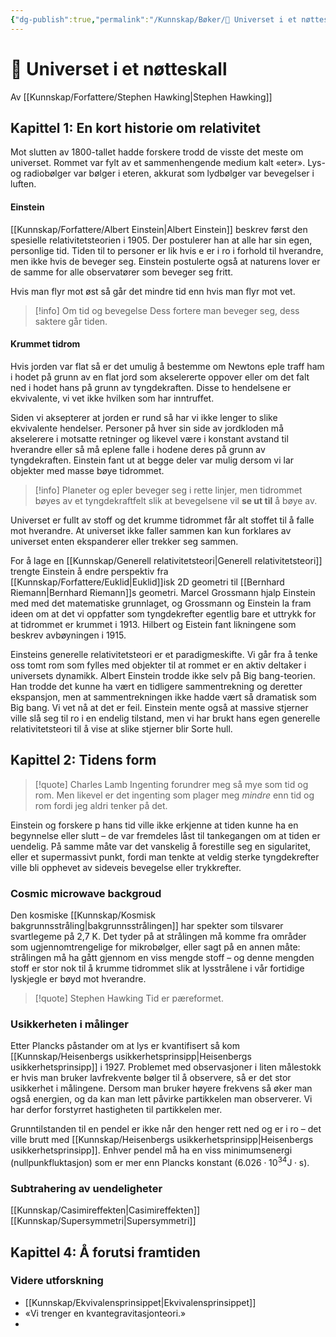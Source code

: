 ```yaml
---
{"dg-publish":true,"permalink":"/Kunnskap/Bøker/📗 Universet i et nøtteskall/","title":"📗 Universet i et nøtteskall","tags":["bok","fysikk"]}
---
```



# 📗 Universet i et nøtteskall

Av [[Kunnskap/Forfattere/Stephen Hawking\|Stephen Hawking]]

## Kapittel 1: En kort historie om relativitet
Mot slutten av 1800-tallet hadde forskere trodd de visste det meste om universet. Rommet var fylt av et sammenhengende medium kalt «eter». Lys- og radiobølger var bølger i eteren, akkurat som lydbølger var bevegelser i luften.

#### Einstein
[[Kunnskap/Forfattere/Albert Einstein\|Albert Einstein]] beskrev først den spesielle relativitetsteorien i 1905. Der postulerer han at alle har sin egen, personlige tid. Tiden til to personer er lik hvis e er i ro i forhold til hverandre, men ikke hvis de beveger seg. Einstein postulerte også at naturens lover er de samme for alle observatører som beveger seg fritt.

Hvis man flyr mot øst så går det mindre tid enn hvis man flyr mot vet. 

>[!info] Om tid og bevegelse
>Dess fortere man beveger seg, dess saktere går tiden.

#### Krummet tidrom
Hvis jorden var flat så er det umulig å bestemme om Newtons eple traff ham i hodet på grunn av en flat jord som akselererte oppover eller om det falt ned i hodet hans på grunn av tyngdekraften. Disse to hendelsene er ekvivalente, vi vet ikke hvilken som har inntruffet.

<style> .container {font-family: sans-serif; text-align: center;} .button-wrapper button {z-index: 1;height: 40px; width: 100px; margin: 10px;padding: 5px;} .excalidraw .App-menu_top .buttonList { display: flex;} .excalidraw-wrapper { height: 800px; margin: 50px; position: relative;} :root[dir="ltr"] .excalidraw .layer-ui__wrapper .zen-mode-transition.App-menu_bottom--transition-left {transform: none;} </style><script src="https://cdn.jsdelivr.net/npm/react@17/umd/react.production.min.js"></script><script src="https://cdn.jsdelivr.net/npm/react-dom@17/umd/react-dom.production.min.js"></script><script type="text/javascript" src="https://cdn.jsdelivr.net/npm/@excalidraw/excalidraw@0/dist/excalidraw.production.min.js"></script><div id="ekvivalensprinsippet-i-generell-releativitetexcalidraw.md1"></div><script>(function(){const InitialData={"type":"excalidraw","version":2,"source":"https://excalidraw.com","elements":[{"id":"K4MtwvYGghZt49QDKwM0c","type":"ellipse","x":-61.475341796875,"y":-104.53482055664062,"width":245.6302490234375,"height":245.6302490234375,"angle":0,"strokeColor":"#000000","backgroundColor":"#4c6ef5","fillStyle":"hachure","strokeWidth":1,"strokeStyle":"solid","roughness":1,"opacity":100,"groupIds":[],"roundness":{"type":2},"seed":575286986,"version":50,"versionNonce":1251236054,"isDeleted":false,"boundElements":null,"updated":1674941370373,"link":null,"locked":false},{"type":"ellipse","version":367,"versionNonce":270554826,"isDeleted":false,"id":"6_W9rJ56vnfAmM7HZF48R","fillStyle":"hachure","strokeWidth":1,"strokeStyle":"solid","roughness":1,"opacity":100,"angle":0,"x":49.53138574593222,"y":-206.34908110887318,"strokeColor":"#343a40","backgroundColor":"#ced4da","width":24.926253940504598,"height":19.133883294120874,"seed":680573642,"groupIds":["EbSKLmVBXJ_XziQJsS0CT"],"roundness":{"type":2},"boundElements":null,"updated":1674941580394,"link":null,"locked":false},{"type":"line","version":382,"versionNonce":1103942358,"isDeleted":false,"id":"4qsdECJV-fBLpsQ-jlg8I","fillStyle":"hachure","strokeWidth":1,"strokeStyle":"solid","roughness":1,"opacity":100,"angle":0,"x":53.92497540644083,"y":-196.30115189371938,"strokeColor":"#343a40","backgroundColor":"#ced4da","width":14.846636106389106,"height":2.717689461741227,"seed":553832842,"groupIds":["EbSKLmVBXJ_XziQJsS0CT"],"roundness":{"type":2},"boundElements":null,"updated":1674941580394,"link":null,"locked":false,"startBinding":null,"endBinding":null,"lastCommittedPoint":null,"startArrowhead":null,"endArrowhead":null,"points":[[0,0],[7.498810579038766,2.717689461741227],[14.846636106389106,0.1006559331876403]]},{"type":"line","version":565,"versionNonce":742321546,"isDeleted":false,"id":"wSRam7yFf3pxbpRKxagSw","fillStyle":"hachure","strokeWidth":1,"strokeStyle":"solid","roughness":1,"opacity":100,"angle":0,"x":56.55843845389069,"y":-199.17872022725237,"strokeColor":"#343a40","backgroundColor":"#ced4da","width":2.1816675844824256,"height":1.0665879131749298,"seed":1485049930,"groupIds":["EbSKLmVBXJ_XziQJsS0CT"],"roundness":{"type":2},"boundElements":null,"updated":1674941580394,"link":null,"locked":false,"startBinding":null,"endBinding":null,"lastCommittedPoint":null,"startArrowhead":null,"endArrowhead":null,"points":[[0,0],[1.396653763950892,-1.003139692420541],[2.1816675844824256,0.06344822075438898]]},{"type":"line","version":600,"versionNonce":1838680086,"isDeleted":false,"id":"j2MUvmKC1rIYl0Tzy0YcO","fillStyle":"hachure","strokeWidth":1,"strokeStyle":"solid","roughness":1,"opacity":100,"angle":0,"x":63.549294704446,"y":-199.1394373775093,"strokeColor":"#343a40","backgroundColor":"#ced4da","width":2.1816675844824256,"height":1.0665879131749298,"seed":1928296202,"groupIds":["EbSKLmVBXJ_XziQJsS0CT"],"roundness":{"type":2},"boundElements":null,"updated":1674941580394,"link":null,"locked":false,"startBinding":null,"endBinding":null,"lastCommittedPoint":null,"startArrowhead":null,"endArrowhead":null,"points":[[0,0],[1.396653763950892,-1.003139692420541],[2.1816675844824256,0.06344822075438898]]},{"type":"line","version":419,"versionNonce":1574743114,"isDeleted":false,"id":"ZFrWKiMhbNjH_YrSJ21pI","fillStyle":"hachure","strokeWidth":1,"strokeStyle":"solid","roughness":1,"opacity":100,"angle":0,"x":57.9511827843658,"y":-182.36041227457733,"strokeColor":"#343a40","backgroundColor":"#ced4da","width":30.347532322777024,"height":8.50536069565957,"seed":1623197130,"groupIds":["EbSKLmVBXJ_XziQJsS0CT"],"roundness":{"type":2},"boundElements":null,"updated":1674941580394,"link":null,"locked":false,"startBinding":null,"endBinding":null,"lastCommittedPoint":null,"startArrowhead":null,"endArrowhead":null,"points":[[0,0],[-15.853188526823812,3.724241882175943],[-30.347532322777024,8.50536069565957]]},{"type":"line","version":391,"versionNonce":2093651286,"isDeleted":false,"id":"CuHlCl3VOlPtNmRBqEjse","fillStyle":"hachure","strokeWidth":1,"strokeStyle":"solid","roughness":1,"opacity":100,"angle":0,"x":63.43688852253507,"y":-183.1153283177638,"strokeColor":"#343a40","backgroundColor":"#ced4da","width":31.354082439397843,"height":8.15306838522368,"seed":1259388042,"groupIds":["EbSKLmVBXJ_XziQJsS0CT"],"roundness":{"type":2},"boundElements":null,"updated":1674941580394,"link":null,"locked":false,"startBinding":null,"endBinding":null,"lastCommittedPoint":null,"startArrowhead":null,"endArrowhead":null,"points":[[0,0],[16.004171274698322,3.019654957490253],[31.354082439397843,8.15306838522368]]},{"type":"line","version":390,"versionNonce":2060751626,"isDeleted":false,"id":"UQ3k8MDcEi-NZ7-Qh_gHj","fillStyle":"hachure","strokeWidth":1,"strokeStyle":"solid","roughness":1,"opacity":100,"angle":0,"x":61.423783681665796,"y":-179.79370786452452,"strokeColor":"#343a40","backgroundColor":"#ced4da","width":0.6039309914980426,"height":42.57713720442644,"seed":2140969802,"groupIds":["EbSKLmVBXJ_XziQJsS0CT"],"roundness":{"type":2},"boundElements":null,"updated":1674941580394,"link":null,"locked":false,"startBinding":null,"endBinding":null,"lastCommittedPoint":null,"startArrowhead":null,"endArrowhead":null,"points":[[0,0],[-0.6039309914980426,18.47022205537741],[-0.3019654957490213,42.57713720442644]]},{"type":"line","version":381,"versionNonce":951679638,"isDeleted":false,"id":"tNYB-UMGnvYO_XCY2XyVk","fillStyle":"hachure","strokeWidth":1,"strokeStyle":"solid","roughness":1,"opacity":100,"angle":0,"x":57.649214984802896,"y":-133.69363949239045,"strokeColor":"#343a40","backgroundColor":"#ced4da","width":12.481238955083775,"height":0.10065593318764031,"seed":1555997194,"groupIds":["EbSKLmVBXJ_XziQJsS0CT"],"roundness":{"type":2},"boundElements":null,"updated":1674941580394,"link":null,"locked":false,"startBinding":null,"endBinding":null,"lastCommittedPoint":null,"startArrowhead":null,"endArrowhead":null,"points":[[0,0],[-12.481238955083775,-0.10065593318764031]]},{"type":"line","version":367,"versionNonce":1705091530,"isDeleted":false,"id":"xM26fNo9pQTPlCoNHtRNR","fillStyle":"hachure","strokeWidth":1,"strokeStyle":"solid","roughness":1,"opacity":100,"angle":0,"x":63.03426939741223,"y":-133.84462224026498,"strokeColor":"#343a40","backgroundColor":"#ced4da","width":12.984516317208076,"height":0.15098274787451949,"seed":1030869194,"groupIds":["EbSKLmVBXJ_XziQJsS0CT"],"roundness":{"type":2},"boundElements":null,"updated":1674941580394,"link":null,"locked":false,"startBinding":null,"endBinding":null,"lastCommittedPoint":null,"startArrowhead":null,"endArrowhead":null,"points":[[0,0],[12.984516317208076,-0.15098274787451949]]},{"type":"ellipse","version":557,"versionNonce":2014951382,"isDeleted":false,"id":"2VqDko0Bbt5xcMxf_eiPc","fillStyle":"hachure","strokeWidth":1,"strokeStyle":"solid","roughness":1,"opacity":100,"angle":4.71238898038469,"x":-165.71424037735736,"y":2.3868884225703653,"strokeColor":"#343a40","backgroundColor":"#ced4da","width":24.926253940504598,"height":19.133883294120874,"seed":22203530,"groupIds":["_7vkO6t3_Mli0RS4TMVtw"],"roundness":{"type":2},"boundElements":null,"updated":1674941580394,"link":null,"locked":false},{"type":"line","version":572,"versionNonce":2036258954,"isDeleted":false,"id":"td0jM_z-FTOv_rpFUcLZY","fillStyle":"hachure","strokeWidth":1,"strokeStyle":"solid","roughness":1,"opacity":100,"angle":4.71238898038469,"x":-158.53974747292708,"y":11.38700549342036,"strokeColor":"#343a40","backgroundColor":"#ced4da","width":14.846636106389106,"height":2.717689461741227,"seed":1125952330,"groupIds":["_7vkO6t3_Mli0RS4TMVtw"],"roundness":{"type":2},"boundElements":null,"updated":1674941580394,"link":null,"locked":false,"startBinding":null,"endBinding":null,"lastCommittedPoint":null,"startArrowhead":null,"endArrowhead":null,"points":[[0,0],[7.498810579038766,2.717689461741227],[14.846636106389106,0.1006559331876403]]},{"type":"line","version":755,"versionNonce":1929399574,"isDeleted":false,"id":"soGfc2pkohxe3Lqi6fN5a","fillStyle":"hachure","strokeWidth":1,"strokeStyle":"solid","roughness":1,"opacity":100,"angle":4.71238898038469,"x":-156.66328286898562,"y":15.795543715914455,"strokeColor":"#343a40","backgroundColor":"#ced4da","width":2.1816675844824256,"height":1.0665879131749298,"seed":1438429706,"groupIds":["_7vkO6t3_Mli0RS4TMVtw"],"roundness":{"type":2},"boundElements":null,"updated":1674941580394,"link":null,"locked":false,"startBinding":null,"endBinding":null,"lastCommittedPoint":null,"startArrowhead":null,"endArrowhead":null,"points":[[0,0],[1.396653763950892,-1.003139692420541],[2.1816675844824256,0.06344822075438898]]},{"type":"line","version":790,"versionNonce":1975990090,"isDeleted":false,"id":"pzTyOw7F9DELpXEKFJ6Pz","fillStyle":"hachure","strokeWidth":1,"strokeStyle":"solid","roughness":1,"opacity":100,"angle":4.71238898038469,"x":-156.35075241708566,"y":9.558655837770528,"strokeColor":"#343a40","backgroundColor":"#ced4da","width":2.1816675844824256,"height":1.0665879131749298,"seed":204333258,"groupIds":["_7vkO6t3_Mli0RS4TMVtw"],"roundness":{"type":2},"boundElements":null,"updated":1674941580394,"link":null,"locked":false,"startBinding":null,"endBinding":null,"lastCommittedPoint":null,"startArrowhead":null,"endArrowhead":null,"points":[[0,0],[1.396653763950892,-1.003139692420541],[2.1816675844824256,0.06344822075438898]]},{"type":"line","version":609,"versionNonce":383924822,"isDeleted":false,"id":"vKHYWh_MTfCveKneIAzKL","fillStyle":"hachure","strokeWidth":1,"strokeStyle":"solid","roughness":1,"opacity":100,"angle":4.71238898038469,"x":-119.64694172993461,"y":26.87848672065152,"strokeColor":"#343a40","backgroundColor":"#ced4da","width":30.347532322777024,"height":8.50536069565957,"seed":571160458,"groupIds":["_7vkO6t3_Mli0RS4TMVtw"],"roundness":{"type":2},"boundElements":null,"updated":1674941580394,"link":null,"locked":false,"startBinding":null,"endBinding":null,"lastCommittedPoint":null,"startArrowhead":null,"endArrowhead":null,"points":[[0,0],[-15.853188526823812,3.724241882175943],[-30.347532322777024,8.50536069565957]]},{"type":"line","version":581,"versionNonce":1798684170,"isDeleted":false,"id":"gEpKVsv2tKdPu2gjB0UbI","fillStyle":"hachure","strokeWidth":1,"strokeStyle":"solid","roughness":1,"opacity":100,"angle":4.71238898038469,"x":-150.99001534256672,"y":-8.81913738768002,"strokeColor":"#343a40","backgroundColor":"#ced4da","width":31.354082439397843,"height":8.15306838522368,"seed":663729738,"groupIds":["_7vkO6t3_Mli0RS4TMVtw"],"roundness":{"type":2},"boundElements":null,"updated":1674941580394,"link":null,"locked":false,"startBinding":null,"endBinding":null,"lastCommittedPoint":null,"startArrowhead":null,"endArrowhead":null,"points":[[0,0],[16.004171274698322,3.019654957490253],[31.354082439397843,8.15306838522368]]},{"type":"line","version":580,"versionNonce":1519681430,"isDeleted":false,"id":"Levz0b-eKhcFtyDVHNpHh","fillStyle":"hachure","strokeWidth":1,"strokeStyle":"solid","roughness":1,"opacity":100,"angle":4.71238898038469,"x":-115.52151418801236,"y":-8.27393909460665,"strokeColor":"#343a40","backgroundColor":"#ced4da","width":0.6039309914980426,"height":42.57713720442644,"seed":1838570762,"groupIds":["_7vkO6t3_Mli0RS4TMVtw"],"roundness":{"type":2},"boundElements":null,"updated":1674941580394,"link":null,"locked":false,"startBinding":null,"endBinding":null,"lastCommittedPoint":null,"startArrowhead":null,"endArrowhead":null,"points":[[0,0],[-0.6039309914980426,18.47022205537741],[-0.3019654957490213,42.57713720442644]]},{"type":"line","version":571,"versionNonce":648375498,"isDeleted":false,"id":"ccOzdZRoIwLtyriOH4p3T","fillStyle":"hachure","strokeWidth":1,"strokeStyle":"solid","roughness":1,"opacity":100,"angle":4.71238898038469,"x":-84.0921175408778,"y":21.973220712308997,"strokeColor":"#343a40","backgroundColor":"#ced4da","width":12.481238955083775,"height":0.10065593318764031,"seed":1905929162,"groupIds":["_7vkO6t3_Mli0RS4TMVtw"],"roundness":{"type":2},"boundElements":null,"updated":1674941580394,"link":null,"locked":false,"startBinding":null,"endBinding":null,"lastCommittedPoint":null,"startArrowhead":null,"endArrowhead":null,"points":[[0,0],[-12.481238955083775,-0.10065593318764031]]},{"type":"line","version":557,"versionNonce":306978006,"isDeleted":false,"id":"PSxsWcRaiFLaFdQ_1Cvhy","fillStyle":"hachure","strokeWidth":1,"strokeStyle":"solid","roughness":1,"opacity":100,"angle":4.71238898038469,"x":-95.99055417260244,"y":5.048208958141105,"strokeColor":"#343a40","backgroundColor":"#ced4da","width":12.984516317208076,"height":0.15098274787451949,"seed":1236673162,"groupIds":["_7vkO6t3_Mli0RS4TMVtw"],"roundness":{"type":2},"boundElements":null,"updated":1674941580395,"link":null,"locked":false,"startBinding":null,"endBinding":null,"lastCommittedPoint":null,"startArrowhead":null,"endArrowhead":null,"points":[[0,0],[12.984516317208076,-0.15098274787451949]]},{"type":"ellipse","version":707,"versionNonce":498156426,"isDeleted":false,"id":"ypuw1bTnvqh0e3F1ix0YU","fillStyle":"hachure","strokeWidth":1,"strokeStyle":"solid","roughness":1,"opacity":100,"angle":3.141592653589793,"x":47.89474551150847,"y":225.48969228023492,"strokeColor":"#343a40","backgroundColor":"#ced4da","width":24.926253940504598,"height":19.133883294120874,"seed":167588682,"groupIds":["U-S6pvhhDI0z0fEV27tib"],"roundness":{"type":2},"boundElements":null,"updated":1674941580395,"link":null,"locked":false},{"type":"line","version":722,"versionNonce":1134432790,"isDeleted":false,"id":"fGDMRIS511ES9zsufy22R","fillStyle":"hachure","strokeWidth":1,"strokeStyle":"solid","roughness":1,"opacity":100,"angle":3.141592653589793,"x":54.02142627163503,"y":231.70890610716327,"strokeColor":"#343a40","backgroundColor":"#ced4da","width":14.846636106389106,"height":2.717689461741227,"seed":2135702026,"groupIds":["U-S6pvhhDI0z0fEV27tib"],"roundness":{"type":2},"boundElements":null,"updated":1674941580395,"link":null,"locked":false,"startBinding":null,"endBinding":null,"lastCommittedPoint":null,"startArrowhead":null,"endArrowhead":null,"points":[[0,0],[7.498810579038766,2.717689461741227],[14.846636106389106,0.1006559331876403]]},{"type":"line","version":905,"versionNonce":1519665738,"isDeleted":false,"id":"bgY0MC9sQ6j6m0LGrmqOu","fillStyle":"hachure","strokeWidth":1,"strokeStyle":"solid","roughness":1,"opacity":100,"angle":3.141592653589793,"x":63.18399743160347,"y":236.87444277316564,"strokeColor":"#343a40","backgroundColor":"#ced4da","width":2.1816675844824256,"height":1.0665879131749298,"seed":1787586762,"groupIds":["U-S6pvhhDI0z0fEV27tib"],"roundness":{"type":2},"boundElements":null,"updated":1674941580395,"link":null,"locked":false,"startBinding":null,"endBinding":null,"lastCommittedPoint":null,"startArrowhead":null,"endArrowhead":null,"points":[[0,0],[1.396653763950892,-1.003139692420541],[2.1816675844824256,0.06344822075438898]]},{"type":"line","version":940,"versionNonce":2038390614,"isDeleted":false,"id":"OAikP_eV6MpkKFQxkOjF5","fillStyle":"hachure","strokeWidth":1,"strokeStyle":"solid","roughness":1,"opacity":100,"angle":3.141592653589793,"x":57.22035715561657,"y":237.31588069367714,"strokeColor":"#343a40","backgroundColor":"#ced4da","width":2.1816675844824256,"height":1.0665879131749298,"seed":1129889674,"groupIds":["U-S6pvhhDI0z0fEV27tib"],"roundness":{"type":2},"boundElements":null,"updated":1674941580395,"link":null,"locked":false,"startBinding":null,"endBinding":null,"lastCommittedPoint":null,"startArrowhead":null,"endArrowhead":null,"points":[[0,0],[1.396653763950892,-1.003139692420541],[2.1816675844824256,0.06344822075438898]]},{"type":"line","version":708,"versionNonce":1747544330,"isDeleted":false,"id":"cHJHBZhfb8EU1HjS6p0Cd","fillStyle":"hachure","strokeWidth":1,"strokeStyle":"solid","roughness":1,"opacity":100,"angle":3.141592653589793,"x":94.46497362271595,"y":212.33378896932697,"strokeColor":"#343a40","backgroundColor":"#ced4da","width":30.347532322777024,"height":8.50536069565957,"seed":1441545802,"groupIds":["U-S6pvhhDI0z0fEV27tib"],"roundness":{"type":2},"boundElements":null,"updated":1674941580395,"link":null,"locked":false,"startBinding":null,"endBinding":null,"lastCommittedPoint":null,"startArrowhead":null,"endArrowhead":null,"points":[[0,0],[-15.853188526823812,3.724241882175943],[-30.347532322777024,8.50536069565957]]},{"type":"line","version":695,"versionNonce":407176342,"isDeleted":false,"id":"3-IREOOuEpOK-Gjs95fGN","fillStyle":"hachure","strokeWidth":1,"strokeStyle":"solid","roughness":1,"opacity":100,"angle":3.141592653589793,"x":28.179191944939014,"y":213.46494421179693,"strokeColor":"#343a40","backgroundColor":"#ced4da","width":31.354082439397843,"height":8.15306838522368,"seed":790750474,"groupIds":["U-S6pvhhDI0z0fEV27tib"],"roundness":{"type":2},"boundElements":null,"updated":1674941580395,"link":null,"locked":false,"startBinding":null,"endBinding":null,"lastCommittedPoint":null,"startArrowhead":null,"endArrowhead":null,"points":[[0,0],[16.004171274698322,3.019654957490253],[31.354082439397843,8.15306838522368]]},{"type":"line","version":679,"versionNonce":1038858186,"isDeleted":false,"id":"6-5nhLU8jiaVBR2ALNgIs","fillStyle":"hachure","strokeWidth":1,"strokeStyle":"solid","roughness":1,"opacity":100,"angle":3.141592653589793,"x":60.87127093932742,"y":176.5285365094467,"strokeColor":"#343a40","backgroundColor":"#ced4da","width":0.6039309914980426,"height":42.57713720442644,"seed":141865930,"groupIds":["U-S6pvhhDI0z0fEV27tib"],"roundness":{"type":2},"boundElements":null,"updated":1674941580395,"link":null,"locked":false,"startBinding":null,"endBinding":null,"lastCommittedPoint":null,"startArrowhead":null,"endArrowhead":null,"points":[[0,0],[-0.6039309914980426,18.47022205537741],[-0.3019654957490213,42.57713720442644]]},{"type":"line","version":715,"versionNonce":832831958,"isDeleted":false,"id":"Bf3lrggrqtv1KaFfNPAA0","fillStyle":"hachure","strokeWidth":1,"strokeStyle":"solid","roughness":1,"opacity":100,"angle":3.141592653589793,"x":76.447759021243,"y":171.57173097236506,"strokeColor":"#343a40","backgroundColor":"#ced4da","width":12.481238955083775,"height":0.10065593318764031,"seed":872393354,"groupIds":["U-S6pvhhDI0z0fEV27tib"],"roundness":{"type":2},"boundElements":null,"updated":1674941580395,"link":null,"locked":false,"startBinding":null,"endBinding":null,"lastCommittedPoint":null,"startArrowhead":null,"endArrowhead":null,"points":[[0,0],[-12.481238955083775,-0.10065593318764031]]},{"type":"line","version":707,"versionNonce":737554058,"isDeleted":false,"id":"6fzR4KRPv-r_ZqryLcW-j","fillStyle":"hachure","strokeWidth":1,"strokeStyle":"solid","roughness":1,"opacity":100,"angle":3.141592653589793,"x":47.7752933832251,"y":171.93021026253123,"strokeColor":"#343a40","backgroundColor":"#ced4da","width":12.984516317208076,"height":0.15098274787451949,"seed":142461258,"groupIds":["U-S6pvhhDI0z0fEV27tib"],"roundness":{"type":2},"boundElements":null,"updated":1674941580395,"link":null,"locked":false,"startBinding":null,"endBinding":null,"lastCommittedPoint":null,"startArrowhead":null,"endArrowhead":null,"points":[[0,0],[12.984516317208076,-0.15098274787451949]]},{"type":"ellipse","version":861,"versionNonce":1488017174,"isDeleted":false,"id":"LxTVYNBExkBXRzd0lsvdB","fillStyle":"hachure","strokeWidth":1,"strokeStyle":"solid","roughness":1,"opacity":100,"angle":7.853981633974483,"x":270.7728179238602,"y":9.335418305431197,"strokeColor":"#343a40","backgroundColor":"#ced4da","width":24.926253940504598,"height":19.133883294120874,"seed":437962634,"groupIds":["_MUU4bwWE8LvMnra1hZXa"],"roundness":{"type":2},"boundElements":null,"updated":1674941580395,"link":null,"locked":false},{"type":"line","version":875,"versionNonce":1191431498,"isDeleted":false,"id":"ESfO-WinCSM1AB_-a5SXK","fillStyle":"hachure","strokeWidth":1,"strokeStyle":"solid","roughness":1,"opacity":100,"angle":7.853981633974483,"x":274.11859544006506,"y":16.602444276663277,"strokeColor":"#343a40","backgroundColor":"#ced4da","width":14.846636106389106,"height":2.717689461741227,"seed":1065274902,"groupIds":["_MUU4bwWE8LvMnra1hZXa"],"roundness":{"type":2},"boundElements":null,"updated":1674941580395,"link":null,"locked":false,"startBinding":null,"endBinding":null,"lastCommittedPoint":null,"startArrowhead":null,"endArrowhead":null,"points":[[0,0],[7.498810579038766,2.717689461741227],[14.846636106389106,0.1006559331876403]]},{"type":"line","version":1059,"versionNonce":1977746518,"isDeleted":false,"id":"-Viun7XrItD10ltEXdcaE","fillStyle":"hachure","strokeWidth":1,"strokeStyle":"solid","roughness":1,"opacity":100,"angle":7.853981633974483,"x":284.03816504354177,"y":14.481874386638623,"strokeColor":"#343a40","backgroundColor":"#ced4da","width":2.1816675844824256,"height":1.0665879131749298,"seed":388843082,"groupIds":["_MUU4bwWE8LvMnra1hZXa"],"roundness":{"type":2},"boundElements":null,"updated":1674941580395,"link":null,"locked":false,"startBinding":null,"endBinding":null,"lastCommittedPoint":null,"startArrowhead":null,"endArrowhead":null,"points":[[0,0],[1.396653763950892,-1.003139692420541],[2.1816675844824256,0.06344822075438898]]},{"type":"line","version":1093,"versionNonce":1416598538,"isDeleted":false,"id":"gNfN0Q35vVHAgl_yjMQoo","fillStyle":"hachure","strokeWidth":1,"strokeStyle":"solid","roughness":1,"opacity":100,"angle":7.853981633974483,"x":284.7528505662103,"y":21.19948303503702,"strokeColor":"#343a40","backgroundColor":"#ced4da","width":2.1816675844824256,"height":1.0665879131749298,"seed":837327702,"groupIds":["_MUU4bwWE8LvMnra1hZXa"],"roundness":{"type":2},"boundElements":null,"updated":1674941580395,"link":null,"locked":false,"startBinding":null,"endBinding":null,"lastCommittedPoint":null,"startArrowhead":null,"endArrowhead":null,"points":[[0,0],[1.396653763950892,-1.003139692420541],[2.1816675844824256,0.06344822075438898]]},{"type":"line","version":852,"versionNonce":453708182,"isDeleted":false,"id":"mmhaR7QUNtWcR40HCe-iW","fillStyle":"hachure","strokeWidth":1,"strokeStyle":"solid","roughness":1,"opacity":100,"angle":7.853981633974483,"x":279.695544426079,"y":-4.32341446926117,"strokeColor":"#343a40","backgroundColor":"#ced4da","width":30.347532322777024,"height":8.50536069565957,"seed":855764234,"groupIds":["_MUU4bwWE8LvMnra1hZXa"],"roundness":{"type":2},"boundElements":null,"updated":1674941580395,"link":null,"locked":false,"startBinding":null,"endBinding":null,"lastCommittedPoint":null,"startArrowhead":null,"endArrowhead":null,"points":[[0,0],[-15.853188526823812,3.724241882175943],[-30.347532322777024,8.50536069565957]]},{"type":"line","version":814,"versionNonce":909411018,"isDeleted":false,"id":"2sVR532oFyGbRrpkHkC99","fillStyle":"hachure","strokeWidth":1,"strokeStyle":"solid","roughness":1,"opacity":100,"angle":7.853981633974483,"x":250.2385420991035,"y":31.75044883835357,"strokeColor":"#343a40","backgroundColor":"#ced4da","width":31.354082439397843,"height":8.15306838522368,"seed":1747370134,"groupIds":["_MUU4bwWE8LvMnra1hZXa"],"roundness":{"type":2},"boundElements":null,"updated":1674941580395,"link":null,"locked":false,"startBinding":null,"endBinding":null,"lastCommittedPoint":null,"startArrowhead":null,"endArrowhead":null,"points":[[0,0],[16.004171274698322,3.019654957490253],[31.354082439397843,8.15306838522368]]},{"type":"line","version":817,"versionNonce":1466001110,"isDeleted":false,"id":"2lqq8vjvL39yQjqStODYN","fillStyle":"hachure","strokeWidth":1,"strokeStyle":"solid","roughness":1,"opacity":100,"angle":7.853981633974483,"x":245.44901509806832,"y":-2.409536703830536,"strokeColor":"#343a40","backgroundColor":"#ced4da","width":0.6039309914980426,"height":42.57713720442644,"seed":588495818,"groupIds":["_MUU4bwWE8LvMnra1hZXa"],"roundness":{"type":2},"boundElements":null,"updated":1674941580395,"link":null,"locked":false,"startBinding":null,"endBinding":null,"lastCommittedPoint":null,"startArrowhead":null,"endArrowhead":null,"points":[[0,0],[-0.6039309914980426,18.47022205537741],[-0.3019654957490213,42.57713720442644]]},{"type":"line","version":869,"versionNonce":1458411914,"isDeleted":false,"id":"LecBiUgob_sM_DmLqRLZM","fillStyle":"hachure","strokeWidth":1,"strokeStyle":"solid","roughness":1,"opacity":100,"angle":7.853981633974483,"x":225.82153783598704,"y":8.486566324307233,"strokeColor":"#343a40","backgroundColor":"#ced4da","width":12.481238955083775,"height":0.10065593318764031,"seed":367934934,"groupIds":["_MUU4bwWE8LvMnra1hZXa"],"roundness":{"type":2},"boundElements":null,"updated":1674941580395,"link":null,"locked":false,"startBinding":null,"endBinding":null,"lastCommittedPoint":null,"startArrowhead":null,"endArrowhead":null,"points":[[0,0],[-12.481238955083775,-0.10065593318764031]]},{"type":"line","version":862,"versionNonce":192551958,"isDeleted":false,"id":"2rQukIhdB4HLwxX-BtgnY","fillStyle":"hachure","strokeWidth":1,"strokeStyle":"solid","roughness":1,"opacity":100,"angle":7.853981633974483,"x":214.43256324230333,"y":25.61907462076649,"strokeColor":"#343a40","backgroundColor":"#ced4da","width":12.984516317208076,"height":0.15098274787451949,"seed":897430154,"groupIds":["_MUU4bwWE8LvMnra1hZXa"],"roundness":{"type":2},"boundElements":null,"updated":1674941580395,"link":null,"locked":false,"startBinding":null,"endBinding":null,"lastCommittedPoint":null,"startArrowhead":null,"endArrowhead":null,"points":[[0,0],[12.984516317208076,-0.15098274787451949]]},{"id":"-IZifkNmopN6YMp5DlXrR","type":"arrow","x":136.08447265625,"y":-118.52789306640625,"width":0,"height":106.71405029296875,"angle":0,"strokeColor":"#862e9c","backgroundColor":"#4c6ef5","fillStyle":"hachure","strokeWidth":2,"strokeStyle":"solid","roughness":1,"opacity":100,"groupIds":[],"roundness":{"type":2},"seed":1385800278,"version":44,"versionNonce":1997067786,"isDeleted":false,"boundElements":null,"updated":1674941492851,"link":null,"locked":false,"points":[[0,0],[0,-106.71405029296875]],"lastCommittedPoint":null,"startBinding":null,"endBinding":null,"startArrowhead":null,"endArrowhead":"arrow"},{"id":"vB-I3Wf-2x0RZmjVimz_E","type":"arrow","x":-96.8922119140625,"y":-32.26654052734375,"width":105.2864990234375,"height":0,"angle":0,"strokeColor":"#862e9c","backgroundColor":"#4c6ef5","fillStyle":"hachure","strokeWidth":2,"strokeStyle":"solid","roughness":1,"opacity":100,"groupIds":[],"roundness":{"type":2},"seed":562212054,"version":186,"versionNonce":733428234,"isDeleted":false,"boundElements":null,"updated":1674941507705,"link":null,"locked":false,"points":[[0,0],[-105.2864990234375,0]],"lastCommittedPoint":null,"startBinding":null,"endBinding":null,"startArrowhead":null,"endArrowhead":"arrow"},{"id":"Cy_dE2RGr7g_7OAkAhGZb","type":"arrow","x":217.6505126953125,"y":-30.42288208007813,"width":106.6844482421875,"height":0,"angle":0,"strokeColor":"#862e9c","backgroundColor":"#4c6ef5","fillStyle":"hachure","strokeWidth":2,"strokeStyle":"solid","roughness":1,"opacity":100,"groupIds":[],"roundness":{"type":2},"seed":1598400214,"version":211,"versionNonce":590316630,"isDeleted":false,"boundElements":null,"updated":1674941512272,"link":null,"locked":false,"points":[[0,0],[106.6844482421875,0]],"lastCommittedPoint":null,"startBinding":null,"endBinding":null,"startArrowhead":null,"endArrowhead":"arrow"},{"id":"jF4b2HBxD8USbQsQcXqOw","type":"arrow","x":6.052368164062506,"y":167.66384887695312,"width":7.105427357601002e-15,"height":115.74105834960938,"angle":0,"strokeColor":"#862e9c","backgroundColor":"#4c6ef5","fillStyle":"hachure","strokeWidth":2,"strokeStyle":"solid","roughness":1,"opacity":100,"groupIds":[],"roundness":{"type":2},"seed":1151631510,"version":262,"versionNonce":24185610,"isDeleted":false,"boundElements":null,"updated":1674941502571,"link":null,"locked":false,"points":[[0,0],[-7.105427357601002e-15,115.74105834960938]],"lastCommittedPoint":null,"startBinding":null,"endBinding":null,"startArrowhead":null,"endArrowhead":"arrow"},{"id":"2X_yltVo2hfF1_JI6BGIp","type":"line","x":-253.88629150390625,"y":-139.24557797023033,"width":168.0447998046875,"height":58.74448075790175,"angle":0,"strokeColor":"#495057","backgroundColor":"#ced4da","fillStyle":"solid","strokeWidth":2,"strokeStyle":"solid","roughness":1,"opacity":100,"groupIds":[],"roundness":null,"seed":1118341526,"version":305,"versionNonce":1465932310,"isDeleted":false,"boundElements":null,"updated":1674941560007,"link":null,"locked":false,"points":[[0,-23.50857242039467],[168.0447998046875,-22.42898115616076],[137.01385498046875,-81.1734619140625],[25.85382080078126,-80.75556960494623],[0,-23.50857242039467\|0,-23.50857242039467],[168.0447998046875,-22.42898115616076],[137.01385498046875,-81.1734619140625],[25.85382080078126,-80.75556960494623],[0,-23.50857242039467]],"lastCommittedPoint":[-1.0361328125,-2.563079833984375],"startBinding":null,"endBinding":null,"startArrowhead":null,"endArrowhead":null},{"type":"ellipse","version":447,"versionNonce":1654213514,"isDeleted":false,"id":"Qrn5rmGS7rjGVLnJ8T6oM","fillStyle":"hachure","strokeWidth":1,"strokeStyle":"solid","roughness":1,"opacity":100,"angle":0,"x":-183.7971054650053,"y":-266.2508145073107,"strokeColor":"#364fc7","backgroundColor":"#ced4da","width":24.926253940504598,"height":19.133883294120874,"seed":103715850,"groupIds":["avLE4xwXRoU3GHTwimoCe"],"roundness":{"type":2},"boundElements":null,"updated":1674941582741,"link":null,"locked":false},{"type":"line","version":462,"versionNonce":656050710,"isDeleted":false,"id":"DgKl0hkNlevU31tdUfwJ8","fillStyle":"hachure","strokeWidth":1,"strokeStyle":"solid","roughness":1,"opacity":100,"angle":0,"x":-179.4035158044967,"y":-256.2028852921569,"strokeColor":"#364fc7","backgroundColor":"#ced4da","width":14.846636106389106,"height":2.717689461741227,"seed":1477673674,"groupIds":["avLE4xwXRoU3GHTwimoCe"],"roundness":{"type":2},"boundElements":null,"updated":1674941582741,"link":null,"locked":false,"startBinding":null,"endBinding":null,"lastCommittedPoint":null,"startArrowhead":null,"endArrowhead":null,"points":[[0,0],[7.498810579038766,2.717689461741227],[14.846636106389106,0.1006559331876403]]},{"type":"line","version":645,"versionNonce":1429949002,"isDeleted":false,"id":"wr05YYGJPKJg8VkDWHyHA","fillStyle":"hachure","strokeWidth":1,"strokeStyle":"solid","roughness":1,"opacity":100,"angle":0,"x":-176.7700527570468,"y":-259.08045362568987,"strokeColor":"#364fc7","backgroundColor":"#ced4da","width":2.1816675844824256,"height":1.0665879131749298,"seed":1693227402,"groupIds":["avLE4xwXRoU3GHTwimoCe"],"roundness":{"type":2},"boundElements":null,"updated":1674941582741,"link":null,"locked":false,"startBinding":null,"endBinding":null,"lastCommittedPoint":null,"startArrowhead":null,"endArrowhead":null,"points":[[0,0],[1.396653763950892,-1.003139692420541],[2.1816675844824256,0.06344822075438898]]},{"type":"line","version":680,"versionNonce":648861526,"isDeleted":false,"id":"hLMl2U0yH2qycsyzOHsjq","fillStyle":"hachure","strokeWidth":1,"strokeStyle":"solid","roughness":1,"opacity":100,"angle":0,"x":-169.7791965064915,"y":-259.0411707759468,"strokeColor":"#364fc7","backgroundColor":"#ced4da","width":2.1816675844824256,"height":1.0665879131749298,"seed":200595530,"groupIds":["avLE4xwXRoU3GHTwimoCe"],"roundness":{"type":2},"boundElements":null,"updated":1674941582741,"link":null,"locked":false,"startBinding":null,"endBinding":null,"lastCommittedPoint":null,"startArrowhead":null,"endArrowhead":null,"points":[[0,0],[1.396653763950892,-1.003139692420541],[2.1816675844824256,0.06344822075438898]]},{"type":"line","version":499,"versionNonce":145715466,"isDeleted":false,"id":"Enh31VpiJuvfLKZqGON80","fillStyle":"hachure","strokeWidth":1,"strokeStyle":"solid","roughness":1,"opacity":100,"angle":0,"x":-175.37730842657172,"y":-242.26214567301483,"strokeColor":"#364fc7","backgroundColor":"#ced4da","width":30.347532322777024,"height":8.50536069565957,"seed":218578698,"groupIds":["avLE4xwXRoU3GHTwimoCe"],"roundness":{"type":2},"boundElements":null,"updated":1674941582741,"link":null,"locked":false,"startBinding":null,"endBinding":null,"lastCommittedPoint":null,"startArrowhead":null,"endArrowhead":null,"points":[[0,0],[-15.853188526823812,3.724241882175943],[-30.347532322777024,8.50536069565957]]},{"type":"line","version":471,"versionNonce":822312086,"isDeleted":false,"id":"CSPK3PPEM7k757pFWRjwv","fillStyle":"hachure","strokeWidth":1,"strokeStyle":"solid","roughness":1,"opacity":100,"angle":0,"x":-169.89160268840243,"y":-243.0170617162013,"strokeColor":"#364fc7","backgroundColor":"#ced4da","width":31.354082439397843,"height":8.15306838522368,"seed":1956564426,"groupIds":["avLE4xwXRoU3GHTwimoCe"],"roundness":{"type":2},"boundElements":null,"updated":1674941582741,"link":null,"locked":false,"startBinding":null,"endBinding":null,"lastCommittedPoint":null,"startArrowhead":null,"endArrowhead":null,"points":[[0,0],[16.004171274698322,3.019654957490253],[31.354082439397843,8.15306838522368]]},{"type":"line","version":470,"versionNonce":1886437322,"isDeleted":false,"id":"7TmIiT10i_S9evvaOyOXK","fillStyle":"hachure","strokeWidth":1,"strokeStyle":"solid","roughness":1,"opacity":100,"angle":0,"x":-171.90470752927172,"y":-239.69544126296202,"strokeColor":"#364fc7","backgroundColor":"#ced4da","width":0.6039309914980426,"height":42.57713720442644,"seed":131499146,"groupIds":["avLE4xwXRoU3GHTwimoCe"],"roundness":{"type":2},"boundElements":null,"updated":1674941582741,"link":null,"locked":false,"startBinding":null,"endBinding":null,"lastCommittedPoint":null,"startArrowhead":null,"endArrowhead":null,"points":[[0,0],[-0.6039309914980426,18.47022205537741],[-0.3019654957490213,42.57713720442644]]},{"type":"line","version":461,"versionNonce":466844118,"isDeleted":false,"id":"YzmnJAA5gobQCvB-1PgbX","fillStyle":"hachure","strokeWidth":1,"strokeStyle":"solid","roughness":1,"opacity":100,"angle":0,"x":-175.67927622613462,"y":-193.59537289082795,"strokeColor":"#364fc7","backgroundColor":"#ced4da","width":12.481238955083775,"height":0.10065593318764031,"seed":812213066,"groupIds":["avLE4xwXRoU3GHTwimoCe"],"roundness":{"type":2},"boundElements":null,"updated":1674941582741,"link":null,"locked":false,"startBinding":null,"endBinding":null,"lastCommittedPoint":null,"startArrowhead":null,"endArrowhead":null,"points":[[0,0],[-12.481238955083775,-0.10065593318764031]]},{"type":"line","version":447,"versionNonce":1486501514,"isDeleted":false,"id":"sI1rxtL5sQfYVOCxbhS1X","fillStyle":"hachure","strokeWidth":1,"strokeStyle":"solid","roughness":1,"opacity":100,"angle":0,"x":-170.29422181352527,"y":-193.74635563870248,"strokeColor":"#364fc7","backgroundColor":"#ced4da","width":12.984516317208076,"height":0.15098274787451949,"seed":1756523018,"groupIds":["avLE4xwXRoU3GHTwimoCe"],"roundness":{"type":2},"boundElements":null,"updated":1674941582741,"link":null,"locked":false,"startBinding":null,"endBinding":null,"lastCommittedPoint":null,"startArrowhead":null,"endArrowhead":null,"points":[[0,0],[12.984516317208076,-0.15098274787451949]]},{"id":"4L_Fr5Y2AMGlf2PVZXTpx","type":"arrow","x":-221.778076171875,"y":-210.65573120117188,"width":0,"height":52.168243408203125,"angle":0,"strokeColor":"#364fc7","backgroundColor":"#ced4da","fillStyle":"solid","strokeWidth":2,"strokeStyle":"solid","roughness":1,"opacity":100,"groupIds":[],"roundness":null,"seed":1063056394,"version":67,"versionNonce":673425814,"isDeleted":false,"boundElements":null,"updated":1674941589358,"link":null,"locked":false,"points":[[0,0],[0,-52.168243408203125]],"lastCommittedPoint":null,"startBinding":null,"endBinding":null,"startArrowhead":null,"endArrowhead":"arrow"},{"id":"-dNJsoROOiBD0zns2w5Oq","type":"arrow","x":-238.14483642578125,"y":-172.94134521484375,"width":0,"height":52.168243408203125,"angle":0,"strokeColor":"#364fc7","backgroundColor":"#ced4da","fillStyle":"solid","strokeWidth":2,"strokeStyle":"solid","roughness":1,"opacity":100,"groupIds":[],"roundness":null,"seed":1010532310,"version":107,"versionNonce":1461555338,"isDeleted":false,"boundElements":null,"updated":1674941590576,"link":null,"locked":false,"points":[[0,0],[0,-52.168243408203125]],"lastCommittedPoint":null,"startBinding":null,"endBinding":null,"startArrowhead":null,"endArrowhead":"arrow"},{"id":"WOjo2Bpg1BofZ9qWLr9Li","type":"arrow","x":-125.2135009765625,"y":-212.58547973632812,"width":0,"height":52.168243408203125,"angle":0,"strokeColor":"#364fc7","backgroundColor":"#ced4da","fillStyle":"solid","strokeWidth":2,"strokeStyle":"solid","roughness":1,"opacity":100,"groupIds":[],"roundness":null,"seed":369298646,"version":176,"versionNonce":153179018,"isDeleted":false,"boundElements":null,"updated":1674941592391,"link":null,"locked":false,"points":[[0,0],[0,-52.168243408203125]],"lastCommittedPoint":null,"startBinding":null,"endBinding":null,"startArrowhead":null,"endArrowhead":"arrow"},{"id":"urIYe26zDPo9jckfP_MqT","type":"arrow","x":-107.09246826171875,"y":-174.50625610351562,"width":0,"height":52.168243408203125,"angle":0,"strokeColor":"#364fc7","backgroundColor":"#ced4da","fillStyle":"solid","strokeWidth":2,"strokeStyle":"solid","roughness":1,"opacity":100,"groupIds":[],"roundness":null,"seed":1043451670,"version":226,"versionNonce":252489046,"isDeleted":false,"boundElements":null,"updated":1674941593524,"link":null,"locked":false,"points":[[0,0],[0,-52.168243408203125]],"lastCommittedPoint":null,"startBinding":null,"endBinding":null,"startArrowhead":null,"endArrowhead":"arrow"}],"appState":{"theme":"light","viewBackgroundColor":"#ffffff","currentItemStrokeColor":"#364fc7","currentItemBackgroundColor":"#ced4da","currentItemFillStyle":"solid","currentItemStrokeWidth":2,"currentItemStrokeStyle":"solid","currentItemRoughness":1,"currentItemOpacity":100,"currentItemFontFamily":1,"currentItemFontSize":20,"currentItemTextAlign":"left","currentItemStartArrowhead":null,"currentItemEndArrowhead":"arrow","scrollX":511,"scrollY":360.9765625,"zoom":{"value":1},"currentItemRoundness":"sharp","gridSize":null,"colorPalette":{},"previousGridSize":null},"files":{}};InitialData.scrollToContent=true;App=()=>{const e=React.useRef(null),t=React.useRef(null),[n,i]=React.useState({width:void 0,height:void 0});return React.useEffect(()=>{i({width:t.current.getBoundingClientRect().width,height:t.current.getBoundingClientRect().height});const e=()=>{i({width:t.current.getBoundingClientRect().width,height:t.current.getBoundingClientRect().height})};return window.addEventListener("resize",e),()=>window.removeEventListener("resize",e)},[t]),React.createElement(React.Fragment,null,React.createElement("div",{className:"excalidraw-wrapper",ref:t},React.createElement(ExcalidrawLib.Excalidraw,{ref:e,width:n.width,height:n.height,initialData:InitialData,viewModeEnabled:!0,zenModeEnabled:!0,gridModeEnabled:!1})))},excalidrawWrapper=document.getElementById("ekvivalensprinsippet-i-generell-releativitetexcalidraw.md1");ReactDOM.render(React.createElement(App),excalidrawWrapper);})();</script>

Siden vi aksepterer at jorden er rund så har vi ikke lenger to slike ekvivalente hendelser. Personer på hver sin side av jordkloden må akselerere i motsatte retninger og likevel være i konstant avstand til hverandre eller så må eplene falle i hodene deres på grunn av tyngdekraften. Einstein fant ut at begge deler var mulig dersom vi lar objekter med masse bøye tidrommet. 

>[!info]
>Planeter og epler beveger seg i rette linjer, men tidrommet bøyes av et tyngdekraftfelt slik at bevegelsene vil **se ut til** å bøye av.
> 
Universet er fullt av stoff og det krumme tidrommet får alt stoffet til å falle mot hverandre. At universet ikke faller sammen kan kun forklares av universet enten ekspanderer eller trekker seg sammen.

For å lage en [[Kunnskap/Generell relativitetsteori\|Generell relativitetsteori]] trengte Einstein å endre perspektiv fra [[Kunnskap/Forfattere/Euklid\|Euklid]]isk 2D geometri til [[Bernhard Riemann\|Bernhard Riemann]]s geometri. Marcel Grossmann hjalp Einstein med med det matematiske grunnlaget, og Grossmann og Einstein la fram ideen om at det vi oppfatter som tyngdekrefter egentlig bare et uttrykk for at tidrommet er krummet i 1913. Hilbert og Eistein fant likningene som beskrev avbøyningen i 1915.

Einsteins generelle relativitetsteori er et paradigmeskifte. Vi går fra å tenke oss tomt rom som fylles med objekter til at rommet er en aktiv deltaker i universets dynamikk.
Albert Einstein trodde ikke selv på Big bang-teorien. Han trodde det kunne ha vært en tidligere sammentrekning og deretter ekspansjon, men at sammentrekningen ikke hadde vært så dramatisk som Big bang. Vi vet nå at det er feil. Einstein mente også at massive stjerner ville slå seg til ro i en endelig tilstand, men vi har brukt hans egen generelle relativitetsteori til å vise at slike stjerner blir Sorte hull.

## Kapittel 2: Tidens form
>[!quote] Charles Lamb
>Ingenting forundrer meg så mye som tid og rom. Men likevel er det ingenting som plager meg *mindre* enn tid og rom fordi jeg aldri tenker på det.

Einstein og forskere p hans tid ville ikke erkjenne at tiden kunne ha en begynnelse eller slutt – de var fremdeles låst til tankegangen om at tiden er uendelig. På samme måte var det vanskelig å forestille seg en sigularitet, eller et supermassivt punkt, fordi man tenkte at veldig sterke tyngdekrefter ville bli opphevet av sideveis bevegelse eller trykkrefter.

### Cosmic microwave backgroud
Den kosmiske [[Kunnskap/Kosmisk bakgrunnsstråling\|bakgrunnsstrålingen]] har spekter som tilsvarer svartlegeme på 2,7 K. Det tyder på at strålingen må komme fra områder som ugjennomtrengelige for mikrobølger, eller sagt på en annen måte: strålingen må ha gått gjennom en viss mengde stoff – og denne mengden stoff er stor nok til å krumme tidrommet slik at lysstrålene i vår fortidige lyskjegle er bøyd mot hverandre.
> [!quote] Stephen Hawking
> Tid er pæreformet.

### Usikkerheten i målinger
Etter Plancks påstander om at lys er kvantifisert så kom [[Kunnskap/Heisenbergs usikkerhetsprinsipp\|Heisenbergs usikkerhetsprinsipp]] i 1927. Problemet med observasjoner i liten målestokk er hvis man bruker lavfrekvente bølger til å observere, så er det stor usikkerhet i målingene. Dersom man bruker høyere frekvens så øker man også energien, og da kan man lett påvirke partikkelen man observerer. Vi har derfor forstyrret hastigheten til partikkelen mer.

Grunntilstanden til en pendel er ikke når den henger rett ned og er i ro – det ville brutt med [[Kunnskap/Heisenbergs usikkerhetsprinsipp\|Heisenbergs usikkerhetsprinsipp]]. Enhver pendel må ha en viss minimumsenergi (nullpunkfluktasjon) som er mer enn Plancks konstant ($6.026 \cdot 10^{34} \mathrm{J\cdot s}$).

### Subtrahering av uendeligheter
[[Kunnskap/Casimireffekten\|Casimireffekten]]
[[Kunnskap/Supersymmetri\|Supersymmetri]]

## Kapittel 4: Å forutsi framtiden

### Videre utforskning
- [[Kunnskap/Ekvivalensprinsippet\|Ekvivalensprinsippet]]
- «Vi trenger en kvantegravitasjonteori.»
- 
